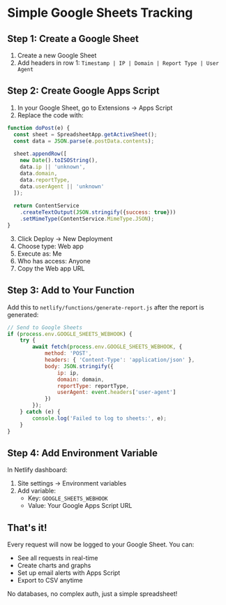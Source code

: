 # Simple Google Sheets Tracking

## Step 1: Create a Google Sheet

1. Create a new Google Sheet
2. Add headers in row 1: `Timestamp | IP | Domain | Report Type | User Agent`

## Step 2: Create Google Apps Script

1. In your Google Sheet, go to Extensions → Apps Script
2. Replace the code with:

```javascript
function doPost(e) {
  const sheet = SpreadsheetApp.getActiveSheet();
  const data = JSON.parse(e.postData.contents);
  
  sheet.appendRow([
    new Date().toISOString(),
    data.ip || 'unknown',
    data.domain,
    data.reportType,
    data.userAgent || 'unknown'
  ]);
  
  return ContentService
    .createTextOutput(JSON.stringify({success: true}))
    .setMimeType(ContentService.MimeType.JSON);
}
```

3. Click Deploy → New Deployment
4. Choose type: Web app
5. Execute as: Me
6. Who has access: Anyone
7. Copy the Web app URL

## Step 3: Add to Your Function

Add this to `netlify/functions/generate-report.js` after the report is generated:

```javascript
// Send to Google Sheets
if (process.env.GOOGLE_SHEETS_WEBHOOK) {
    try {
        await fetch(process.env.GOOGLE_SHEETS_WEBHOOK, {
            method: 'POST',
            headers: { 'Content-Type': 'application/json' },
            body: JSON.stringify({
                ip: ip,
                domain: domain,
                reportType: reportType,
                userAgent: event.headers['user-agent']
            })
        });
    } catch (e) {
        console.log('Failed to log to sheets:', e);
    }
}
```

## Step 4: Add Environment Variable

In Netlify dashboard:
1. Site settings → Environment variables
2. Add variable:
   - Key: `GOOGLE_SHEETS_WEBHOOK`
   - Value: Your Google Apps Script URL

## That's it!

Every request will now be logged to your Google Sheet. You can:
- See all requests in real-time
- Create charts and graphs
- Set up email alerts with Apps Script
- Export to CSV anytime

No databases, no complex auth, just a simple spreadsheet!